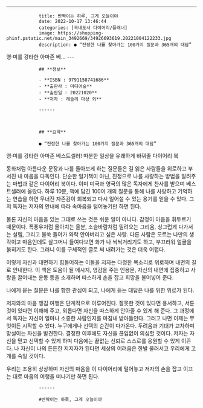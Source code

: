 ---
				title: 반짝이는 하루, 그게 오늘이야
				date: 2022-10-17 13:46:44
				categories: [국내도서 다이어리/플래너]
				image: https://shopping-phinf.pstatic.net/main_3492669/34926693619.20221004122233.jpg
				description: ● “진정한 나를 찾아가는 100가지 질문과 365개의 대답”

영·미를 강타한 아마존 베...
				---

				## **정보**

				- **ISBN : 9791158741686**
				- **출판사 : 미디어숲**
				- **출판일 : 20221020**
				- **저자 : 레슬리 마샹 외**

				------



				## **요약**

				● “진정한 나를 찾아가는 100가지 질문과 365개의 대답”

영·미를 강타한 아마존 베스트셀러! 
따분한 일상을 유쾌하게 바꿔줄 다이어리 북 

동화처럼 아름다운 문장과 나를 돌아보게 하는 질문들은 길 잃은 사람들을 위로하고 부서진 내 마음을 다독인다. 단순한 일기책이 아닌, 진정으로 나를 사랑하는 방법을 알려주는 마법과 같은 다이어리 북이다. 이미 미국과 영국의 많은 독자에게 찬사를 받으며 베스트셀러에 올랐다. 
하루 10분, 책에 담긴 100여 개의 질문을 통해 나를 사랑하고 기억하는 연습을 하면 무너진 자존감이 회복되고 다시 일어설 수 있는 용기를 얻을 수 있다. 그저 독자는 저자의 안내에 따라 속마음을 털어놓기만 하면 된다.

물론 자신의 마음을 있는 그대로 쓰는 것은 쉬운 일이 아니다. 감정이 마음을 휘두르기 때문이다. 폭풍우처럼 몰아치는 울분, 소슬바람처럼 밀려오는 그리움, 싱그럽게 다가서는 설렘, 그리고 불쑥 들어가 와락 안아버리고 싶은 사랑. 다른 사람은 모르는 나만의 생각이고 마음인데도 살그머니 들여다보면 화가 나 씩씩거리기도 하고, 부끄러워 얼굴을 붉히기도 한다. 그러니 이를 구체적인 글로 써 내려가는 것은 더욱 어렵다.

이렇게 자신과 대면하기 힘들어하는 이들을 저자는 다정한 목소리로 위로하며 내면의 길로 안내한다. 이 책은 도움이 될 메시지, 영감을 주는 인용문, 자신의 내면에 집중하고 사랑을 끌어내는 운동 등을 소개하며 따스하게 손을 잡고 희망을 불어넣어 준다.

나에게 묻는 질문은 나를 향한 관심이 되고, 
나에게 듣는 대답은 나를 위한 위로가 된다.  

저자와의 마음 챙김 여행은 단계적으로 이루어진다. 잘못한 것이 있다면 용서하고, 서툰 것이 있다면 이해해 주고, 외롭다면 자신을 따스하게 안아줄 수 있게 해 준다. 그 과정에서 독자는 자신이 얼마나 소중한 사람인지를 마침내 받아들인다. 그러고 나면 이제는 무엇이든 시작할 수 있다.
누구에게나 선택의 순간이 다가온다. 두려움과 기대가 교차하며 망설이는 자신을 발견한다. 결정한 이후에도 자신을 끊임없이 의심할 것이다. 
저자는 자신을 믿고 선택할 수 있게 하며 다음에는 끝없는 신뢰로 스스로를 응원할 수 있게 이끈다. 나 자신이 나의 든든한 지지자가 된다면 세상의 어려움은 한발 물러서고 우리에게 고개를 숙일 것이다. 

우리는 조용히 상상하며 자신의 마음을 이 다이어리에 털어놓고 저자의 손을 잡고 이끄는 대로 마음의 여행을 떠나기만 하면 된다.

				------

				#반짝이는 하루, 그게 오늘이야



				